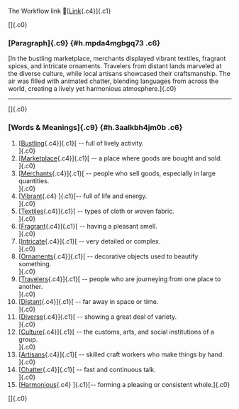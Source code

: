 The Workflow link
👏[[Link](https://www.google.com/url?q=http://www.google.com&sa=D&source=editors&ust=1760287126868281&usg=AOvVaw2jzWrKB_KqMM5DmmX1-3UY){.c4}]{.c1}

[]{.c0}

### [Paragraph]{.c9} {#h.mpda4mgbgq73 .c6}

[In the bustling marketplace, merchants displayed vibrant textiles,
fragrant spices, and intricate ornaments. Travelers from distant lands
marveled at the diverse culture, while local artisans showcased their
craftsmanship. The air was filled with animated chatter, blending
languages from across the world, creating a lively yet harmonious
atmosphere.]{.c0}

------------------------------------------------------------------------

[]{.c0}

### [Words & Meanings]{.c9} {#h.3aalkbh4jm0b .c6}

1.  [[Bustling](https://www.google.com/url?q=http://www.google.com&sa=D&source=editors&ust=1760287126869588&usg=AOvVaw2_cPh-4kUmanO0F70tP6Co){.c4}]{.c1}[ --
    full of lively activity.\
    ]{.c0}
2.  [[Marketplace](https://www.google.com/url?q=http://www.google.com&sa=D&source=editors&ust=1760287126869839&usg=AOvVaw2gSnvFgjxlG8KeCXqgieIG){.c4}]{.c1}[ --
    a place where goods are bought and sold.\
    ]{.c0}
3.  [[Merchants](https://www.google.com/url?q=http://www.google.com&sa=D&source=editors&ust=1760287126870148&usg=AOvVaw3XWUvYDT0_KS0hx7IM_BoB){.c4}]{.c1}[ --
    people who sell goods, especially in large quantities.\
    ]{.c0}
4.  [[Vibrant](https://www.google.com/url?q=http://www.google.com&sa=D&source=editors&ust=1760287126870459&usg=AOvVaw0D9GZnQ-qwgyAO0U1snEaz){.c4}
    ]{.c1}[-- full of life and energy.\
    ]{.c0}
5.  [[Textiles](https://www.google.com/url?q=http://www.google.com&sa=D&source=editors&ust=1760287126870694&usg=AOvVaw2IkxReLh1ikHrswEmUww8W){.c4}]{.c1}[ --
    types of cloth or woven fabric.\
    ]{.c0}
6.  [[Fragrant](https://www.google.com/url?q=http://www.google.com&sa=D&source=editors&ust=1760287126870906&usg=AOvVaw0Z7QVVwDsH84RtIPy6Lk4V){.c4}]{.c1}[ --
    having a pleasant smell.\
    ]{.c0}
7.  [[Intricate](https://www.google.com/url?q=http://www.google.com&sa=D&source=editors&ust=1760287126871143&usg=AOvVaw1YKFiEyTR7OOf9tD525Eu-){.c4}]{.c1}[ --
    very detailed or complex.\
    ]{.c0}
8.  [[Ornaments](https://www.google.com/url?q=http://www.google.com&sa=D&source=editors&ust=1760287126871363&usg=AOvVaw3sPi-18acKtsC1Wfqrllu_){.c4}]{.c1}[ --
    decorative objects used to beautify something.\
    ]{.c0}
9.  [[Travelers](https://www.google.com/url?q=http://www.google.com&sa=D&source=editors&ust=1760287126871617&usg=AOvVaw0yCcqol3u0MtG9EE46dr-f){.c4}]{.c1}[ --
    people who are journeying from one place to another.\
    ]{.c0}
10. [[Distant](https://www.google.com/url?q=http://www.google.com&sa=D&source=editors&ust=1760287126871863&usg=AOvVaw3MtosOT85C4b19YpIsC2Gh){.c4}]{.c1}[ --
    far away in space or time.\
    ]{.c0}
11. [[Diverse](https://www.google.com/url?q=http://www.google.com&sa=D&source=editors&ust=1760287126872064&usg=AOvVaw2bC5tqKs_MNzdTz49n464g){.c4}]{.c1}[ --
    showing a great deal of variety.\
    ]{.c0}
12. [[Culture](https://www.google.com/url?q=http://www.google.com&sa=D&source=editors&ust=1760287126872286&usg=AOvVaw0ErkGfiI82OyTxq0UGsao6){.c4}]{.c1}[ --
    the customs, arts, and social institutions of a group.\
    ]{.c0}
13. [[Artisans](https://www.google.com/url?q=http://www.google.com&sa=D&source=editors&ust=1760287126872621&usg=AOvVaw24hOpcStGToxYWBwuKfk9U){.c4}]{.c1}[ --
    skilled craft workers who make things by hand.\
    ]{.c0}
14. [[Chatter](https://www.google.com/url?q=http://www.google.com&sa=D&source=editors&ust=1760287126872854&usg=AOvVaw09iVVu0nqneXACC9nORuNj){.c4}]{.c1}[ --
    fast and continuous talk.\
    ]{.c0}
15. [[Harmonious](https://www.google.com/url?q=http://www.google.com&sa=D&source=editors&ust=1760287126873089&usg=AOvVaw3fFFWQPes17rmpSCvAOJTP){.c4}
    ]{.c1}[-- forming a pleasing or consistent whole.]{.c0}

[]{.c0}

